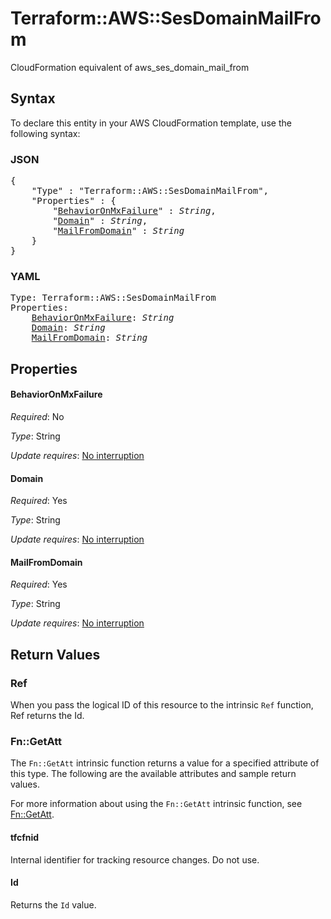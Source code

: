# Terraform::AWS::SesDomainMailFrom

CloudFormation equivalent of aws_ses_domain_mail_from

## Syntax

To declare this entity in your AWS CloudFormation template, use the following syntax:

### JSON

<pre>
{
    "Type" : "Terraform::AWS::SesDomainMailFrom",
    "Properties" : {
        "<a href="#behavioronmxfailure" title="BehaviorOnMxFailure">BehaviorOnMxFailure</a>" : <i>String</i>,
        "<a href="#domain" title="Domain">Domain</a>" : <i>String</i>,
        "<a href="#mailfromdomain" title="MailFromDomain">MailFromDomain</a>" : <i>String</i>
    }
}
</pre>

### YAML

<pre>
Type: Terraform::AWS::SesDomainMailFrom
Properties:
    <a href="#behavioronmxfailure" title="BehaviorOnMxFailure">BehaviorOnMxFailure</a>: <i>String</i>
    <a href="#domain" title="Domain">Domain</a>: <i>String</i>
    <a href="#mailfromdomain" title="MailFromDomain">MailFromDomain</a>: <i>String</i>
</pre>

## Properties

#### BehaviorOnMxFailure

_Required_: No

_Type_: String

_Update requires_: [No interruption](https://docs.aws.amazon.com/AWSCloudFormation/latest/UserGuide/using-cfn-updating-stacks-update-behaviors.html#update-no-interrupt)

#### Domain

_Required_: Yes

_Type_: String

_Update requires_: [No interruption](https://docs.aws.amazon.com/AWSCloudFormation/latest/UserGuide/using-cfn-updating-stacks-update-behaviors.html#update-no-interrupt)

#### MailFromDomain

_Required_: Yes

_Type_: String

_Update requires_: [No interruption](https://docs.aws.amazon.com/AWSCloudFormation/latest/UserGuide/using-cfn-updating-stacks-update-behaviors.html#update-no-interrupt)

## Return Values

### Ref

When you pass the logical ID of this resource to the intrinsic `Ref` function, Ref returns the Id.

### Fn::GetAtt

The `Fn::GetAtt` intrinsic function returns a value for a specified attribute of this type. The following are the available attributes and sample return values.

For more information about using the `Fn::GetAtt` intrinsic function, see [Fn::GetAtt](https://docs.aws.amazon.com/AWSCloudFormation/latest/UserGuide/intrinsic-function-reference-getatt.html).

#### tfcfnid

Internal identifier for tracking resource changes. Do not use.

#### Id

Returns the <code>Id</code> value.

